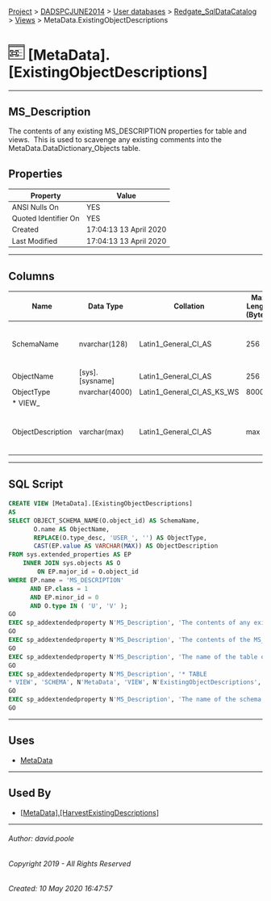 #### 

[Project](../../../../readme.md) > [DADSPCJUNE2014](../../../readme.md) > [User databases](../../readme.md) > [Redgate_SqlDataCatalog](../readme.md) > [Views](Views.md) > MetaData.ExistingObjectDescriptions

# ![Views](../../../../Images/View32.png) [MetaData].[ExistingObjectDescriptions]

---

## <a name="#description"></a>MS_Description

The contents of any existing MS_DESCRIPTION properties for table and views.  This is used to scavenge any existing comments into the MetaData.DataDictionary_Objects table.

## <a name="#properties"></a>Properties

| Property | Value |
|---|---|
| ANSI Nulls On | YES |
| Quoted Identifier On | YES |
| Created | 17:04:13 13 April 2020 |
| Last Modified | 17:04:13 13 April 2020 |


---

## <a name="#columns"></a>Columns

| Name | Data Type | Collation | Max Length (Bytes) | Description |
|---|---|---|---|---|
| SchemaName | nvarchar(128) | Latin1_General_CI_AS | 256 | _The name of the schema in which the table or view containing the column resides._ |
| ObjectName | [sys].[sysname] | Latin1_General_CI_AS | 256 | _The name of the table or view_ |
| ObjectType | nvarchar(4000) | Latin1_General_CI_AS_KS_WS | 8000 | _* TABLE
* VIEW_ |
| ObjectDescription | varchar(max) | Latin1_General_CI_AS | max | _The contents of the MS_DESCRIPTION property for the table or view._ |


---

## <a name="#sqlscript"></a>SQL Script

```sql
CREATE VIEW [MetaData].[ExistingObjectDescriptions]
AS
SELECT OBJECT_SCHEMA_NAME(O.object_id) AS SchemaName,
       O.name AS ObjectName,
       REPLACE(O.type_desc, 'USER_', '') AS ObjectType,
       CAST(EP.value AS VARCHAR(MAX)) AS ObjectDescription
FROM sys.extended_properties AS EP
    INNER JOIN sys.objects AS O
        ON EP.major_id = O.object_id
WHERE EP.name = 'MS_DESCRIPTION'
      AND EP.class = 1
      AND EP.minor_id = 0
      AND O.type IN ( 'U', 'V' );
GO
EXEC sp_addextendedproperty N'MS_Description', 'The contents of any existing MS_DESCRIPTION properties for table and views.  This is used to scavenge any existing comments into the MetaData.DataDictionary_Objects table.', 'SCHEMA', N'MetaData', 'VIEW', N'ExistingObjectDescriptions', NULL, NULL
GO
EXEC sp_addextendedproperty N'MS_Description', 'The contents of the MS_DESCRIPTION property for the table or view.', 'SCHEMA', N'MetaData', 'VIEW', N'ExistingObjectDescriptions', 'COLUMN', N'ObjectDescription'
GO
EXEC sp_addextendedproperty N'MS_Description', 'The name of the table or view', 'SCHEMA', N'MetaData', 'VIEW', N'ExistingObjectDescriptions', 'COLUMN', N'ObjectName'
GO
EXEC sp_addextendedproperty N'MS_Description', '* TABLE
* VIEW', 'SCHEMA', N'MetaData', 'VIEW', N'ExistingObjectDescriptions', 'COLUMN', N'ObjectType'
GO
EXEC sp_addextendedproperty N'MS_Description', 'The name of the schema in which the table or view containing the column resides.', 'SCHEMA', N'MetaData', 'VIEW', N'ExistingObjectDescriptions', 'COLUMN', N'SchemaName'
GO

```


---

## <a name="#uses"></a>Uses

* [MetaData](../Security/Schemas/MetaData.md)


---

## <a name="#usedby"></a>Used By

* [[MetaData].[HarvestExistingDescriptions]](../Programmability/Stored_Procedures/HarvestExistingDescriptions.md)


---

###### Author:  david.poole

###### Copyright 2019 - All Rights Reserved

###### Created: 10 May 2020 16:47:57

